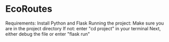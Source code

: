 # EcoRoutes
Requirements: 
Install Python and Flask
Running the project:
Make sure you are in the project directory
If not: enter "cd project" in your terminal
Next, either debug the file or enter "flask run"
